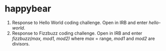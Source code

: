 happybear
=========

1. Response to Hello World coding challenge. Open in IRB and enter *hello-world*.
2. Response to Fizzbuzz coding challenge. Open in IRB and enter *fizzbuzz(max, mod1, mod2)* where *max* = range, *mod1* and *mod2* are divisors.


